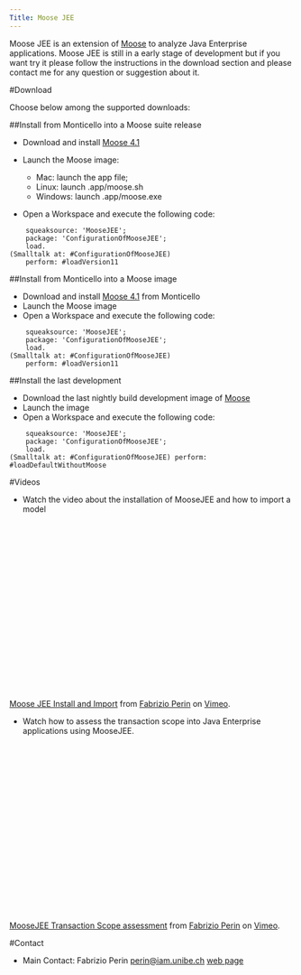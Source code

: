 ```yaml
---
Title: Moose JEE
---
```


Moose JEE is an extension of [Moose](http://moose.unibe.ch) to analyze Java Enterprise applications. Moose JEE is still in a early stage of development but if you want try it please follow the instructions in the download section and please contact me for any question or suggestion about it.

#Download

Choose below among the supported downloads:


##Install from Monticello into a Moose suite release


-  Download and install [Moose 4.1](http://www.moosetechnology.org/download)
-  Launch the Moose image:
	-  Mac: launch the app file;
	-  Linux: launch .app/moose.sh
	-  Windows: launch .app/moose.exe

-  Open a Workspace and execute the following code:
```Gofer new
	squeaksource: 'MooseJEE';					
	package: 'ConfigurationOfMooseJEE';				
	load.								
(Smalltalk at: #ConfigurationOfMooseJEE) 
	perform: #loadVersion11
```


##Install from Monticello into a Moose image


-  Download and install [Moose 4.1](http://www.moosetechnology.org/download/pharo) from Monticello
-  Launch the Moose image
-  Open a Workspace and execute the following code:
```Gofer new
	squeaksource: 'MooseJEE';					
	package: 'ConfigurationOfMooseJEE';				
	load.								
(Smalltalk at: #ConfigurationOfMooseJEE) 
	perform: #loadVersion11
```


##Install the last development


-  Download the last nightly build development image of [Moose](http://www.moosetechnology.org/download)
-  Launch the image
-  Open a Workspace and execute the following code:
```Gofer new
	squeaksource: 'MooseJEE';					
	package: 'ConfigurationOfMooseJEE';				
	load.								
(Smalltalk at: #ConfigurationOfMooseJEE) perform: #loadDefaultWithoutMoose
```


#Videos


-  Watch the video about the installation of MooseJEE and how to import a model

<object width="400" height="300"><param name="allowfullscreen" value="true" /><param name="allowscriptaccess" value="always" /><param name="movie" value="http://vimeo.com/moogaloop.swf?clip_id=13394631&amp;server=vimeo.com&amp;show_title=1&amp;show_byline=1&amp;show_portrait=0&amp;color=&amp;fullscreen=1" /><embed src="http://vimeo.com/moogaloop.swf?clip_id=13394631&amp;server=vimeo.com&amp;show_title=1&amp;show_byline=1&amp;show_portrait=0&amp;color=&amp;fullscreen=1" type="application/x-shockwave-flash" allowfullscreen="true" allowscriptaccess="always" width="400" height="300"></embed></object><p><a href="http://vimeo.com/13394631">Moose JEE Install and Import</a> from <a href="http://vimeo.com/user4283140">Fabrizio Perin</a> on <a href="http://vimeo.com">Vimeo</a>.</p>


-  Watch how to assess the transaction scope into Java Enterprise applications using MooseJEE.

<object width="400" height="300"><param name="allowfullscreen" value="true" /><param name="allowscriptaccess" value="always" /><param name="movie" value="http://vimeo.com/moogaloop.swf?clip_id=13395402&amp;server=vimeo.com&amp;show_title=1&amp;show_byline=1&amp;show_portrait=0&amp;color=&amp;fullscreen=1" /><embed src="http://vimeo.com/moogaloop.swf?clip_id=13395402&amp;server=vimeo.com&amp;show_title=1&amp;show_byline=1&amp;show_portrait=0&amp;color=&amp;fullscreen=1" type="application/x-shockwave-flash" allowfullscreen="true" allowscriptaccess="always" width="400" height="300"></embed></object><p><a href="http://vimeo.com/13395402">MooseJEE Transaction Scope assessment</a> from <a href="http://vimeo.com/user4283140">Fabrizio Perin</a> on <a href="http://vimeo.com">Vimeo</a>.</p>

#Contact


- Main Contact: Fabrizio Perin <a href="mailto:perin@iam.unibe.ch">perin@iam.unibe.ch</a>
 [web page](http://scg.unibe.ch/staff/fabrizioperin)
